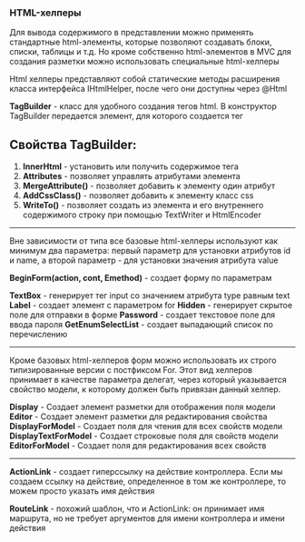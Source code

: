 ### HTML-хелперы

Для вывода содержимого в представлении можно применять стандартные html-элементы, которые позволяют создавать блоки, списки, таблицы и т.д. Но кроме собственно html-элементов в MVC для создания разметки можно использовать специальные html-хелперы

Html хелперы представляют собой статические методы расширения класса интерфейса IHtmlHelper, после чего они доступны через \@‌Html

**TagBuilder** - класс для удобного создания тегов html. В конструктор TagBuilder передается элемент, для которого создается тег

## Свойства TagBuilder:

1. **InnerHtml** - установить или получить содержимое тега
2. **Attributes** - позволяет управлять атрибутами элемента
3. **MergeAttribute()** - позволяет добавить к элементу один атрибут
4. **AddCssClass()** - позволяет добавить к элементу класс css
5. **WriteTo()** - позволяет создать из элемента и его внутреннего содержимого строку при помощью TextWriter и HtmlEncoder

---

Вне зависимости от типа все базовые html-хелперы используют как минимум два параметра: первый параметр для установки атрибутов id и name, а второй параметр - для установки значения атрибута value

**BeginForm(action, cont, Emethod)** - создает форму по параметрам

**TextBox** - генерирует тег input со значением атрибута type равным text
**Label** - создает элемент с параметром for
**Hidden** - генерирует скрытое поле для отправки в форме
**Password** - создает текстовое поле для ввода пароля 
**GetEnumSelectList** - создает выпадающий список по перечислению

---

Кроме базовых html-хелперов форм можно использовать их строго типизированные версии с постфиксом For. Этот вид хелперов принимает в качестве параметра делегат, через который указывается свойство модели, к которому должен быть привязан данный хелпер.

**Display** - Создает элемент разметки для отображения поля модели
**Editor** - Создает элемент разметки для редактирования свойства
**DisplayForModel** - Создает поля для чтения для всех свойств модели
**DisplayTextForModel** - Создает строковые поля для свойств модели
**EditorForModel** - Создает поля для редактирования всех свойств

---

**ActionLink** - создает гиперссылку на действие контроллера. Если мы создаем ссылку на действие, определенное в том же контроллере, то можем просто указать имя действия

**RouteLink** - похожий шаблон, что и ActionLink: он принимает имя маршрута, но не требует аргументов для имени контроллера и имени действия